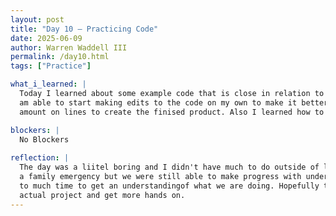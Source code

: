 ```yaml
---
layout: post
title: "Day 10 – Practicing Code"
date: 2025-06-09
author: Warren Waddell III
permalink: /day10.html
tags: ["Practice"]

what_i_learned: |
  Today I learned about some example code that is close in relation to the actual project that we will actually be working on. The coding is becoming more familiar and I 
  am able to start making edits to the code on my own to make it better. Practicing on this little project code is interesting because it doesn't require an insane 
  amount on lines to create the finised product. Also I learned how to collect and download data files on google colab.

blockers: |
  No Blockers
  
reflection: |
  The day was a liitel boring and I didn't have much to do outside of learning and building the exmaple code. My grad mentor wasn't able to come in today because of 
  a family emergency but we were still able to make progress with understanding the assignment. I am ready to actually start the project and I feel like we took a little 
  to much time to get an understandingof what we are doing. Hopefully tomorrow we can actually start working on the real code. I am ready to learn more about the 
  actual project and get more hands on.
---
```

